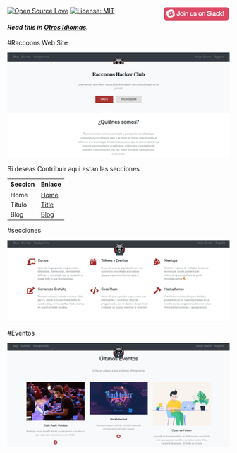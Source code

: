 [![Open Source Love](https://badges.frapsoft.com/os/v1/open-source.svg?v=103)](https://github.com/raccoons-hacker-club/)
[<img align="right" width="150" src=".img/join-slack-team.png">](https://join.slack.com/t/raccoons/shared_invite/)
[![License: MIT](https://img.shields.io/badge/License-MIT-green.svg)](https://opensource.org/licenses/MIT)



#### *Read this in [Otros Idiomas](translations/Translations.md).*

#Raccoons Web Site

![Web Raccoons](/.img/raccoons.png)

Si deseas Contribuir aqui estan las secciones

Seccion | Enlace
--------|------------
Home    | [Home](raccoons/templates/core/index.html)
Titulo   | [Title](raccoons/static/js/landing.js)
Blog    | [Blog](raccoons/blog)

#secciones

![Activities](/.img/actividades.png)

#Eventos

![Events](/.img/eventos.png)
